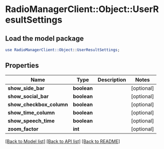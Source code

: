 # RadioManagerClient::Object::UserResultSettings

## Load the model package
```perl
use RadioManagerClient::Object::UserResultSettings;
```

## Properties
Name | Type | Description | Notes
------------ | ------------- | ------------- | -------------
**show_side_bar** | **boolean** |  | [optional] 
**show_social_bar** | **boolean** |  | [optional] 
**show_checkbox_column** | **boolean** |  | [optional] 
**show_time_column** | **boolean** |  | [optional] 
**show_speech_time** | **boolean** |  | [optional] 
**zoom_factor** | **int** |  | [optional] 

[[Back to Model list]](../README.md#documentation-for-models) [[Back to API list]](../README.md#documentation-for-api-endpoints) [[Back to README]](../README.md)


